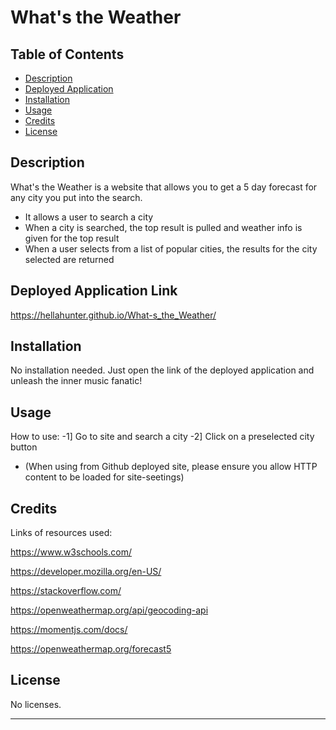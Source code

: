 # What's the Weather

## Table of Contents

- [Description](#description)
- [Deployed Application](#deployed-application)
- [Installation](#installation)
- [Usage](#usage)
- [Credits](#credits)
- [License](#license)

## Description

What's the Weather is a website that allows you to get a 5 day forecast for any city you put into the search. 

- It allows a user to search a city 
- When a city is searched, the top result is pulled and weather info is given for the top result
- When a user selects from a list of popular cities, the results for the city selected are returned

## Deployed Application Link

https://hellahunter.github.io/What-s_the_Weather/

## Installation

No installation needed. Just open the link of the deployed application and unleash the inner music fanatic!

## Usage

How to use:
-1] Go to site and search a city
-2] Click on a preselected city button
- (When using from Github deployed site, please ensure you allow HTTP content to be loaded for site-seetings)

## Credits

Links of resources used:

https://www.w3schools.com/

https://developer.mozilla.org/en-US/

https://stackoverflow.com/

https://openweathermap.org/api/geocoding-api

https://momentjs.com/docs/

https://openweathermap.org/forecast5

## License

No licenses.

---
